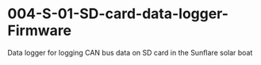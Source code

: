 # 004-S-01-SD-card-data-logger-Firmware
Data logger for logging CAN bus data on SD card in the Sunflare solar boat
